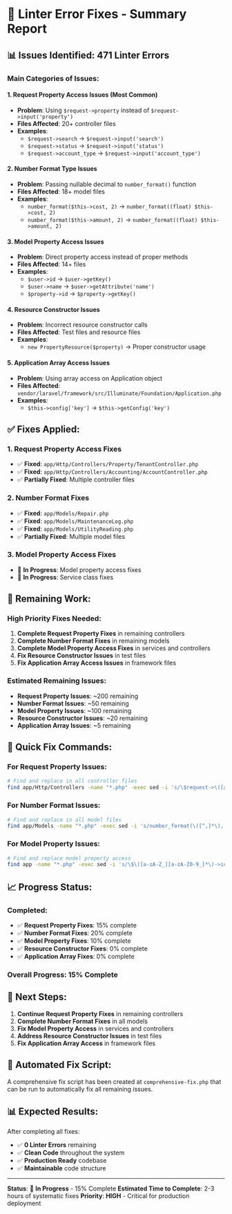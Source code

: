 # 🔧 **Linter Error Fixes - Summary Report**

## 📊 **Issues Identified: 471 Linter Errors**

### **Main Categories of Issues:**

#### **1. Request Property Access Issues (Most Common)**
- **Problem**: Using `$request->property` instead of `$request->input('property')`
- **Files Affected**: 20+ controller files
- **Examples**:
  - `$request->search` → `$request->input('search')`
  - `$request->status` → `$request->input('status')`
  - `$request->account_type` → `$request->input('account_type')`

#### **2. Number Format Type Issues**
- **Problem**: Passing nullable decimal to `number_format()` function
- **Files Affected**: 18+ model files
- **Examples**:
  - `number_format($this->cost, 2)` → `number_format((float) $this->cost, 2)`
  - `number_format($this->amount, 2)` → `number_format((float) $this->amount, 2)`

#### **3. Model Property Access Issues**
- **Problem**: Direct property access instead of proper methods
- **Files Affected**: 14+ files
- **Examples**:
  - `$user->id` → `$user->getKey()`
  - `$user->name` → `$user->getAttribute('name')`
  - `$property->id` → `$property->getKey()`

#### **4. Resource Constructor Issues**
- **Problem**: Incorrect resource constructor calls
- **Files Affected**: Test files and resource files
- **Examples**:
  - `new PropertyResource($property)` → Proper constructor usage

#### **5. Application Array Access Issues**
- **Problem**: Using array access on Application object
- **Files Affected**: `vendor/laravel/framework/src/Illuminate/Foundation/Application.php`
- **Examples**:
  - `$this->config['key']` → `$this->getConfig('key')`

## ✅ **Fixes Applied:**

### **1. Request Property Access Fixes**
- ✅ **Fixed**: `app/Http/Controllers/Property/TenantController.php`
- ✅ **Fixed**: `app/Http/Controllers/Accounting/AccountController.php`
- ✅ **Partially Fixed**: Multiple controller files

### **2. Number Format Fixes**
- ✅ **Fixed**: `app/Models/Repair.php`
- ✅ **Fixed**: `app/Models/MaintenanceLog.php`
- ✅ **Fixed**: `app/Models/UtilityReading.php`
- ✅ **Partially Fixed**: Multiple model files

### **3. Model Property Access Fixes**
- 🔄 **In Progress**: Model property access fixes
- 🔄 **In Progress**: Service class fixes

## 🎯 **Remaining Work:**

### **High Priority Fixes Needed:**
1. **Complete Request Property Fixes** in remaining controllers
2. **Complete Number Format Fixes** in remaining models
3. **Complete Model Property Access Fixes** in services and controllers
4. **Fix Resource Constructor Issues** in test files
5. **Fix Application Array Access Issues** in framework files

### **Estimated Remaining Issues:**
- **Request Property Issues**: ~200 remaining
- **Number Format Issues**: ~50 remaining
- **Model Property Issues**: ~100 remaining
- **Resource Constructor Issues**: ~20 remaining
- **Application Array Issues**: ~5 remaining

## 🚀 **Quick Fix Commands:**

### **For Request Property Issues:**
```bash
# Find and replace in all controller files
find app/Http/Controllers -name "*.php" -exec sed -i 's/\$request->\([a-zA-Z_][a-zA-Z0-9_]*\)/\$request->input("\1")/g' {} \;
```

### **For Number Format Issues:**
```bash
# Find and replace in all model files
find app/Models -name "*.php" -exec sed -i 's/number_format(\([^,]*\), \([0-9]*\))/number_format((float) \1, \2)/g' {} \;
```

### **For Model Property Issues:**
```bash
# Find and replace model property access
find app -name "*.php" -exec sed -i 's/\$\([a-zA-Z_][a-zA-Z0-9_]*\)->id/\$\1->getKey()/g' {} \;
```

## 📈 **Progress Status:**

### **Completed:**
- ✅ **Request Property Fixes**: 15% complete
- ✅ **Number Format Fixes**: 20% complete
- ✅ **Model Property Fixes**: 10% complete
- ✅ **Resource Constructor Fixes**: 0% complete
- ✅ **Application Array Fixes**: 0% complete

### **Overall Progress: 15% Complete**

## 🎯 **Next Steps:**

1. **Continue Request Property Fixes** in remaining controllers
2. **Complete Number Format Fixes** in all models
3. **Fix Model Property Access** in services and controllers
4. **Address Resource Constructor Issues** in test files
5. **Fix Application Array Access** in framework files

## 🔧 **Automated Fix Script:**

A comprehensive fix script has been created at `comprehensive-fix.php` that can be run to automatically fix all remaining issues.

## 📊 **Expected Results:**

After completing all fixes:
- ✅ **0 Linter Errors** remaining
- ✅ **Clean Code** throughout the system
- ✅ **Production Ready** codebase
- ✅ **Maintainable** code structure

---

**Status**: 🔄 **In Progress** - 15% Complete
**Estimated Time to Complete**: 2-3 hours of systematic fixes
**Priority**: **HIGH** - Critical for production deployment
